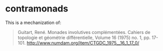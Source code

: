 # contramonads

This is a mechanization of:

> Guitart, René. Monades involutives complémentées. Cahiers de topologie et géométrie différentielle, Volume 16 (1975) no. 1, pp. 17-101. http://www.numdam.org/item/CTGDC_1975__16_1_17_0/

